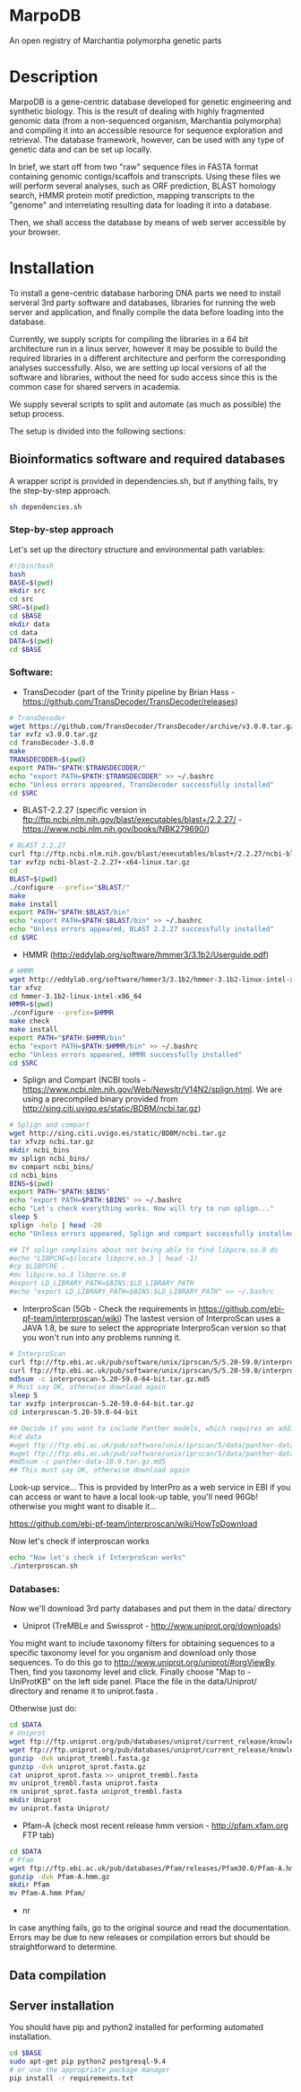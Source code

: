 # MarpoDB
An open registry of Marchantia polymorpha genetic parts

# Description
MarpoDB is a gene-centric database developed for genetic engineering and synthetic biology. This is the result of dealing with highly fragmented genomic data (from a non-sequenced organism, Marchantia polymorpha) and compiling it into an accessible resource for sequence exploration and retrieval. The database framework, however, can be used with any type of genetic data and can be set up locally.

In brief, we start off from two "raw" sequence files in FASTA format containing genomic contigs/scaffols and transcripts. Using these files we will perform several analyses, such as ORF prediction, BLAST homology search, HMMR protein motif prediction, mapping transcripts to the "genome" and interrelating resulting data for loading it into a database.

Then, we shall access the database by means of web server accessible by your browser.

# Installation
To install a gene-centric database harboring DNA parts we need to install serveral 3rd party software and databases, libraries for running the web server and application, and finally compile the data before loading into the database. 

Currently, we supply scripts for compiling the libraries in a 64 bit architecture run in a linux server, however it may be possible to build the required libraries in a different architecture and perform the corresponding analyses successfully. Also, we are setting up local versions of all the software and libraries, without the need for sudo access since this is the common case for shared servers in academia.

We supply several scripts to split and automate (as much as possible) the setup process.

The setup is divided into the following sections:

## Bioinformatics software and required databases

A wrapper script is provided in dependencies.sh, but if anything fails, try the step-by-step approach.

```bash
sh dependencies.sh
```

### Step-by-step approach

Let's set up the directory structure and environmental path variables:
```bash
#!/bin/bash
bash
BASE=$(pwd)
mkdir src
cd src
SRC=$(pwd)
cd $BASE
mkdir data
cd data
DATA=$(pwd)
cd $BASE
```

### Software:

- TransDecoder (part of the Trinity pipeline by Brian Hass -https://github.com/TransDecoder/TransDecoder/releases)
```bash
# TransDecoder
wget https://github.com/TransDecoder/TransDecoder/archive/v3.0.0.tar.gz --no-check-certificate
tar xvfz v3.0.0.tar.gz
cd TransDecoder-3.0.0
make
TRANSDECODER=$(pwd)
export PATH="$PATH:$TRANSDECODER/"
echo "export PATH=$PATH:$TRANSDECODER" >> ~/.bashrc
echo "Unless errors appeared, TransDecoder successfully installed"
cd $SRC
```

- BLAST-2.2.27 (specific version in ftp://ftp.ncbi.nlm.nih.gov/blast/executables/blast+/2.2.27/ - https://www.ncbi.nlm.nih.gov/books/NBK279690/)
```bash
# BLAST 2.2.27
curl ftp://ftp.ncbi.nlm.nih.gov/blast/executables/blast+/2.2.27/ncbi-blast-2.2.27+-x64-linux.tar.gz --user anonymous: -o ncbi-blast-2.2.27+-x64-linux.tar.gz
tar xvfzp ncbi-blast-2.2.27+-x64-linux.tar.gz 
cd 
BLAST=$(pwd)
./configure --prefix="$BLAST/"
make
make install
export PATH="$PATH:$BLAST/bin"
echo "export PATH=$PATH:$BLAST/bin" >> ~/.bashrc
echo "Unless errors appeared, BLAST 2.2.27 successfully installed"
cd $SRC
```

- HMMR (http://eddylab.org/software/hmmer3/3.1b2/Userguide.pdf)
```bash
# HMMR
wget http://eddylab.org/software/hmmer3/3.1b2/hmmer-3.1b2-linux-intel-x86_64.tar.gz
tar xfvz 
cd hmmer-3.1b2-linux-intel-x86_64
HMMR=$(pwd)
./configure --prefix=$HMMR
make check
make install
export PATH="$PATH:$HMMR/bin"
echo "export PATH=$PATH:$HMMR/bin" >> ~/.bashrc
echo "Unless errors appeared, HMMR successfully installed"
cd $SRC
```

- Splign and Compart (NCBI tools - https://www.ncbi.nlm.nih.gov/Web/Newsltr/V14N2/splign.html. We are using a precompiled binary provided from http://sing.citi.uvigo.es/static/BDBM/ncbi.tar.gz)
```bash
# Splign and compart
wget http://sing.citi.uvigo.es/static/BDBM/ncbi.tar.gz
tar xfvzp ncbi.tar.gz
mkdir ncbi_bins
mv splign ncbi_bins/
mv compart ncbi_bins/
cd ncbi_bins
BINS=$(pwd)
export PATH="$PATH:$BINS"
echo "export PATH=$PATH:$BINS" >> ~/.bashrc
echo "Let's check everything works. Now will try to run splign..."
sleep 5
splign -help | head -20
echo "Unless errors appeared, Splign and compart successfully installed"

## If splign complains about not being able to find libpcre.so.0 do
#echo "LIBPCRE=$(locate libpcre.so.3 | head -1)		
#cp $LIBPCRE .										
#mv libpcre.so.3 libpcre.so.0					
#export LD_LIBRARY_PATH=$BINS:$LD_LIBRARY_PATH
#echo "export LD_LIBRARY_PATH=$BINS:$LD_LIBRARY_PATH" >> ~/.bashrc
```

- InterproScan (5Gb - Check the requirements in https://github.com/ebi-pf-team/interproscan/wiki)
The lastest version of InterproScan uses a JAVA 1.8, be sure to select the appropriate InterproScan version so that you won't run into any problems running it.

```bash
# InterproScan
curl ftp://ftp.ebi.ac.uk/pub/software/unix/iprscan/5/5.20-59.0/interproscan-5.20-59.0-64-bit.tar.gz -o interproscan-5.20-59.0-64-bit.tar.gz
curl ftp://ftp.ebi.ac.uk/pub/software/unix/iprscan/5/5.20-59.0/interproscan-5.20-59.0-64-bit.tar.gz.md5 -o interproscan-5.20-59.0-64-bit.tar.gz.md5
md5sum -c interproscan-5.20-59.0-64-bit.tar.gz.md5
# Must say OK, otherwise download again
sleep 5
tar xvzfp interproscan-5.20-59.0-64-bit.tar.gz
cd interproscan-5.20-59.0-64-bit

## Decide if you want to include Panther models, which requires an additional 15Gb file
#cd data
#wget ftp://ftp.ebi.ac.uk/pub/software/unix/iprscan/5/data/panther-data-10.0.tar.gz
#wget ftp://ftp.ebi.ac.uk/pub/software/unix/iprscan/5/data/panther-data-10.0.tar.gz.md5
#md5sum -c panther-data-10.0.tar.gz.md5
## This must say OK, otherwise download again
```

Look-up service... This is provided by InterPro as a web service in EBI if you can access or want to have a local look-up table, you'll need 96Gb! otherwise you might want to disable it...

https://github.com/ebi-pf-team/interproscan/wiki/HowToDownload

Now let's check if interproscan works

```bash
echo "Now let's check if InterproScan works"
./interproscan.sh 
```

### Databases:

Now we'll download 3rd party databases and put them in the data/ directory

- Uniprot (TreMBLe and Swissprot - http://www.uniprot.org/downloads)

You might want to include taxonomy filters for obtaining sequences to a specific taxonomy level for you organism and download only those sequences. To do this go to http://www.uniprot.org/uniprot/#orgViewBy. Then, find you taxonomy level and click. Finally choose "Map to - UniProtKB" on the left side panel. Place the file in the data/Uniprot/ directory and rename it to uniprot.fasta .

Otherwise just do:

```bash
cd $DATA
# Uniprot
wget ftp://ftp.uniprot.org/pub/databases/uniprot/current_release/knowledgebase/complete/uniprot_trembl.fasta.gz
wget ftp://ftp.uniprot.org/pub/databases/uniprot/current_release/knowledgebase/complete/uniprot_sprot.fasta.gz
gunzip -dvk uniprot_trembl.fasta.gz
gunzip -dvk uniprot_sprot.fasta.gz
cat uniprot_sprot.fasta >> uniprot_trembl.fasta
mv uniprot_trembl.fasta uniprot.fasta
rm uniprot_sprot.fasta uniprot_trembl.fasta
mkdir Uniprot
mv uniprot.fasta Uniprot/
```

- Pfam-A (check most recent release hmm version - http://pfam.xfam.org FTP tab)
```bash
cd $DATA
# Pfam
wget ftp://ftp.ebi.ac.uk/pub/databases/Pfam/releases/Pfam30.0/Pfam-A.hmm.gz
gunzip -dvk Pfam-A.hmm.gz
mkdir Pfam
mv Pfam-A.hmm Pfam/
```

- nr



In case anything fails, go to the original source and read the documentation. Errors may be due to new releases or compilation errors but should be straightforward to determine.

## Data compilation




## Server installation

You should have pip and python2 installed for performing automated installation.
```bash
cd $BASE
sudo apt-get pip python2 postgresql-9.4
# or use the appropriate package manager
pip install -r requirements.txt

```

